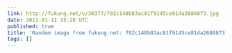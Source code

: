 ```yaml
---
link: http://fukung.net/v/36377/792c148b83ac81f9145ce81da2686873.jpg
date: 2011-01-11 15:28 UTC
published: true
title: 'Random image from fukung.net: 792c148b83ac81f9145ce81da2686873.jpg'
tags: []
---
```



